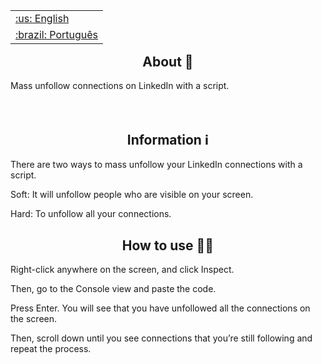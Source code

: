 <table align="right">
 <tr><td><a href="https://github.com/isyuricunha/linkedin-mass-unfollow/blob/main/README.md">:us: English</a></td></tr>
 <tr><td><a href="https://github.com/isyuricunha/linkedin-mass-unfollow/blob/main/README-pt-br.md">:brazil: Português</a></td></tr>
</table>

### <h2 align="center"> About 📄 </h2>

Mass unfollow connections on LinkedIn with a script.<br><br><br>

### <h2 align="center"> Information ℹ </h2>

There are two ways to mass unfollow your LinkedIn connections with a script.

Soft: It will unfollow people who are visible on your screen.

Hard: To unfollow all your connections.

### <h2 align="center"> How to use 👨‍💻 </h2>

Right-click anywhere on the screen, and click Inspect.

Then, go to the Console view and paste the code.

Press Enter. You will see that you have unfollowed all the connections on the screen.

Then, scroll down until you see connections that you’re still following and repeat the process.

